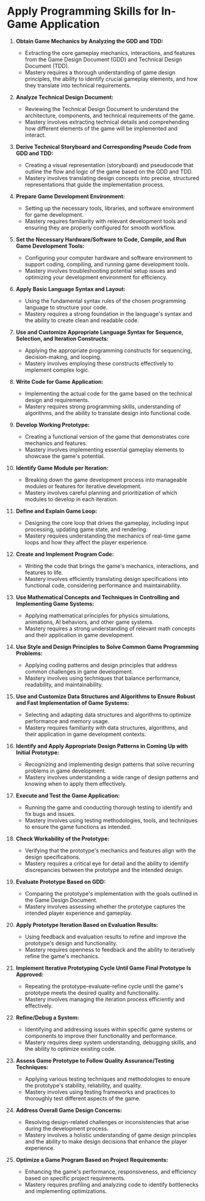 # Apply Programming Skills for In-Game Application

1. **Obtain Game Mechanics by Analyzing the GDD and TDD:**
   - Extracting the core gameplay mechanics, interactions, and features from the Game Design Document (GDD) and Technical Design Document (TDD).
   - Mastery requires a thorough understanding of game design principles, the ability to identify crucial gameplay elements, and how they translate into technical requirements.

2. **Analyze Technical Design Document:**
   - Reviewing the Technical Design Document to understand the architecture, components, and technical requirements of the game.
   - Mastery involves extracting technical details and comprehending how different elements of the game will be implemented and interact.

3. **Derive Technical Storyboard and Corresponding Pseudo Code from GDD and TDD:**
   - Creating a visual representation (storyboard) and pseudocode that outline the flow and logic of the game based on the GDD and TDD.
   - Mastery involves translating design concepts into precise, structured representations that guide the implementation process.

4. **Prepare Game Development Environment:**
   - Setting up the necessary tools, libraries, and software environment for game development.
   - Mastery requires familiarity with relevant development tools and ensuring they are properly configured for smooth workflow.

5. **Set the Necessary Hardware/Software to Code, Compile, and Run Game Development Tools:**
   - Configuring your computer hardware and software environment to support coding, compiling, and running game development tools.
   - Mastery involves troubleshooting potential setup issues and optimizing your development environment for efficiency.

6. **Apply Basic Language Syntax and Layout:**
   - Using the fundamental syntax rules of the chosen programming language to structure your code.
   - Mastery requires a strong foundation in the language's syntax and the ability to create clean and readable code.

7. **Use and Customize Appropriate Language Syntax for Sequence, Selection, and Iteration Constructs:**
   - Applying the appropriate programming constructs for sequencing, decision-making, and looping.
   - Mastery involves employing these constructs effectively to implement complex logic.

8. **Write Code for Game Application:**
   - Implementing the actual code for the game based on the technical design and requirements.
   - Mastery requires strong programming skills, understanding of algorithms, and the ability to translate design into functional code.

9. **Develop Working Prototype:**
   - Creating a functional version of the game that demonstrates core mechanics and features.
   - Mastery involves implementing essential gameplay elements to showcase the game's potential.

10. **Identify Game Module per Iteration:**
    - Breaking down the game development process into manageable modules or features for iterative development.
    - Mastery involves careful planning and prioritization of which modules to develop in each iteration.

11. **Define and Explain Game Loop:**
    - Designing the core loop that drives the gameplay, including input processing, updating game state, and rendering.
    - Mastery requires understanding the mechanics of real-time game loops and how they affect the player experience.

12. **Create and Implement Program Code:**
    - Writing the code that brings the game's mechanics, interactions, and features to life.
    - Mastery involves efficiently translating design specifications into functional code, considering performance and maintainability.

13. **Use Mathematical Concepts and Techniques in Controlling and Implementing Game Systems:**
    - Applying mathematical principles for physics simulations, animations, AI behaviors, and other game systems.
    - Mastery requires a strong understanding of relevant math concepts and their application in game development.

14. **Use Style and Design Principles to Solve Common Game Programming Problems:**
    - Applying coding patterns and design principles that address common challenges in game development.
    - Mastery involves using techniques that balance performance, readability, and maintainability.

15. **Use and Customize Data Structures and Algorithms to Ensure Robust and Fast Implementation of Game Systems:**
    - Selecting and adapting data structures and algorithms to optimize performance and memory usage.
    - Mastery requires familiarity with data structures, algorithms, and their application in game development contexts.

16. **Identify and Apply Appropriate Design Patterns in Coming Up with Initial Prototype:**
    - Recognizing and implementing design patterns that solve recurring problems in game development.
    - Mastery involves understanding a wide range of design patterns and knowing when to apply them effectively.

17. **Execute and Test the Game Application:**
    - Running the game and conducting thorough testing to identify and fix bugs and issues.
    - Mastery involves using testing methodologies, tools, and techniques to ensure the game functions as intended.

18. **Check Workability of the Prototype:**
    - Verifying that the prototype's mechanics and features align with the design specifications.
    - Mastery requires a critical eye for detail and the ability to identify discrepancies between the prototype and the intended design.

19. **Evaluate Prototype Based on GDD:**
    - Comparing the prototype's implementation with the goals outlined in the Game Design Document.
    - Mastery involves assessing whether the prototype captures the intended player experience and gameplay.

20. **Apply Prototype Iteration Based on Evaluation Results:**
    - Using feedback and evaluation results to refine and improve the prototype's design and functionality.
    - Mastery requires openness to feedback and the ability to iteratively refine the game's mechanics.

21. **Implement Iterative Prototyping Cycle Until Game Final Prototype Is Approved:**
    - Repeating the prototype-evaluate-refine cycle until the game's prototype meets the desired quality and functionality.
    - Mastery involves managing the iteration process efficiently and effectively.

22. **Refine/Debug a System:**
    - Identifying and addressing issues within specific game systems or components to improve their functionality and performance.
    - Mastery requires deep system understanding, debugging skills, and the ability to optimize existing code.

23. **Assess Game Prototype to Follow Quality Assurance/Testing Techniques:**
    - Applying various testing techniques and methodologies to ensure the prototype's stability, reliability, and quality.
    - Mastery involves using testing frameworks and practices to thoroughly test different aspects of the game.

24. **Address Overall Game Design Concerns:**
    - Resolving design-related challenges or inconsistencies that arise during the development process.
    - Mastery involves a holistic understanding of game design principles and the ability to make design decisions that enhance the player experience.

25. **Optimize a Game Program Based on Project Requirements:**
    - Enhancing the game's performance, responsiveness, and efficiency based on specific project requirements.
    - Mastery requires profiling and analyzing code to identify bottlenecks and implementing optimizations.
